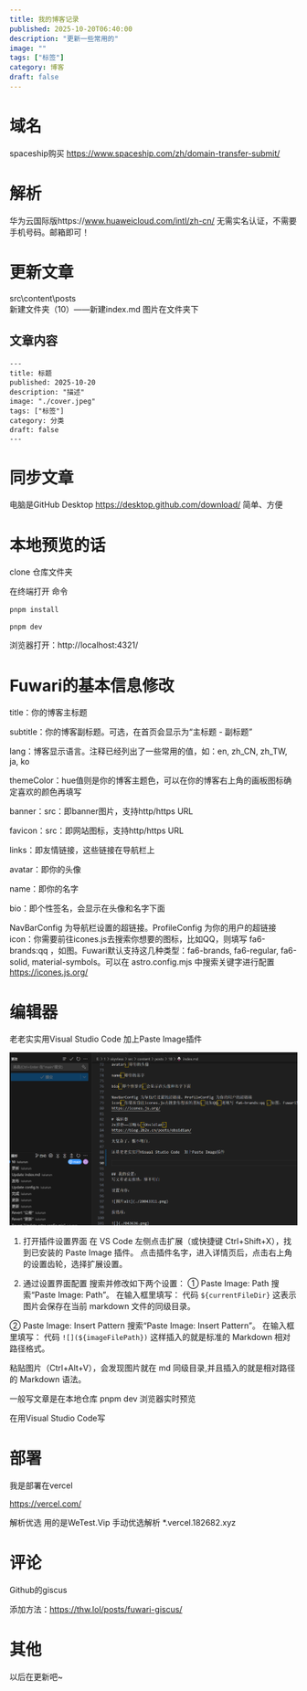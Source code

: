 ```yaml
---
title: 我的博客记录
published: 2025-10-20T06:40:00
description: "更新一些常用的"
image: ""
tags: ["标签"]
category: 博客
draft: false
---
```

# 域名
spaceship购买
https://www.spaceship.com/zh/domain-transfer-submit/

# 解析

华为云国际版https://www.huaweicloud.com/intl/zh-cn/
无需实名认证，不需要手机号码。邮箱即可！

# 更新文章

src\content\posts\
新建文件夹（10）——新建index.md
图片在文件夹下
## 文章内容
```
---
title: 标题
published: 2025-10-20
description: "描述"
image: "./cover.jpeg"
tags: ["标签"]
category: 分类
draft: false
---
```
# 同步文章
电脑是GitHub Desktop
https://desktop.github.com/download/
简单、方便

# 本地预览的话
clone 仓库文件夹

在终端打开
命令
```
pnpm install
```

```
pnpm dev
```

浏览器打开：http://localhost:4321/

# Fuwari的基本信息修改

title：你的博客主标题

subtitle：你的博客副标题。可选，在首页会显示为“主标题 - 副标题”

lang：博客显示语言。注释已经列出了一些常用的值，如：en, zh_CN, zh_TW, ja, ko

themeColor：hue值则是你的博客主题色，可以在你的博客右上角的画板图标确定喜欢的颜色再填写

banner：src：即banner图片，支持http/https URL

favicon：src：即网站图标，支持http/https URL

links：即友情链接，这些链接在导航栏上

avatar：即你的头像

name：即你的名字

bio：即个性签名，会显示在头像和名字下面

NavBarConfig 为导航栏设置的超链接。ProfileConfig 为你的用户的超链接
icon：你需要前往icones.js去搜索你想要的图标，比如QQ，则填写 fa6-brands:qq ，如图。Fuwari默认支持这几种类型：fa6-brands, fa6-regular, fa6-solid, material-symbols。可以在 astro.config.mjs 中搜索关键字进行配置
https://icones.js.org/

# 编辑器
老老实实用Visual Studio Code  加上Paste Image插件


![](2025-10-20-05-18-50.png)


1. 打开插件设置界面
在 VS Code 左侧点击扩展（或快捷键 Ctrl+Shift+X），找到已安装的 Paste Image 插件。
点击插件名字，进入详情页后，点击右上角的设置齿轮，选择扩展设置。

2. 通过设置界面配置
搜索并修改如下两个设置：
① Paste Image: Path
搜索“Paste Image: Path”。
在输入框里填写：
代码
```${currentFileDir}```
这表示图片会保存在当前 markdown 文件的同级目录。

② Paste Image: Insert Pattern
搜索“Paste Image: Insert Pattern”。
在输入框里填写：
代码
```![](${imageFilePath})```
这样插入的就是标准的 Markdown 相对路径格式。

粘贴图片（Ctrl+Alt+V），会发现图片就在 md 同级目录,并且插入的就是相对路径的 Markdown 语法。

一般写文章是在本地仓库 pnpm dev 浏览器实时预览

在用Visual Studio Code写

# 部署
我是部署在vercel

https://vercel.com/

解析优选 用的是WeTest.Vip
手动优选解析 
*.vercel.182682.xyz

# 评论
Github的giscus

添加方法：https://thw.lol/posts/fuwari-giscus/

# 其他
以后在更新吧~